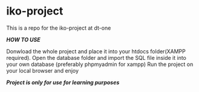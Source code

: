 # iko-project
This is a repo for the iko-project at dt-one

***HOW TO USE***

Donwload the whole project and place it into your htdocs folder(XAMPP required).
Open the database folder and import the SQL file inside it into your own database (preferably phpmyadmin for xampp)
Run the project on your local browser and enjoy

***Project is only for use for learning purposes***
